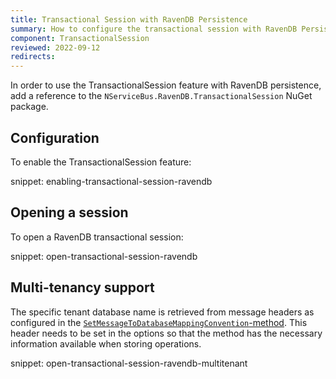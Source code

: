 ```yaml
---
title: Transactional Session with RavenDB Persistence
summary: How to configure the transactional session with RavenDB Persistence
component: TransactionalSession
reviewed: 2022-09-12
redirects:
---
```


In order to use the TransactionalSession feature with RavenDB persistence, add a reference to the `NServiceBus.RavenDB.TransactionalSession` NuGet package.

## Configuration

To enable the TransactionalSession feature:

snippet: enabling-transactional-session-ravendb

## Opening a session

To open a RavenDB transactional session:

snippet: open-transactional-session-ravendb

## Multi-tenancy support

The specific tenant database name is retrieved from message headers as configured in the [`SetMessageToDatabaseMappingConvention`-method](/persistence/ravendb/#multi-tenant-support).
This header needs to be set in the options so that the method has the necessary information available when storing operations.

snippet: open-transactional-session-ravendb-multitenant